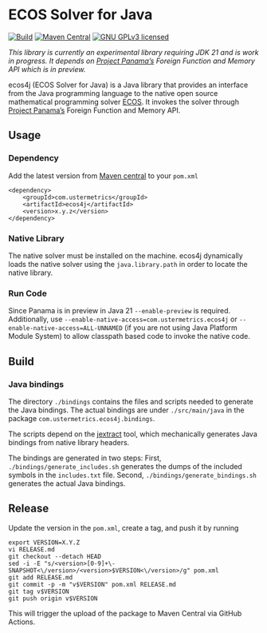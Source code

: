 # ECOS Solver for Java

[![Build](https://github.com/atraplet/ecos4j/actions/workflows/build.yml/badge.svg)](https://github.com/atraplet/ecos4j/actions/workflows/build.yml)
[![Maven Central](https://img.shields.io/maven-central/v/com.ustermetrics/ecos4j)](https://mvnrepository.com/artifact/com.ustermetrics/ecos4j)
[![GNU GPLv3 licensed](https://img.shields.io/badge/license-GPLv3-blue)](https://github.com/atraplet/ecos4j/blob/master/LICENSE)

*This library is currently an experimental library requiring JDK 21 and is work in progress. It depends
on [Project Panama’s](https://openjdk.java.net/projects/panama/) Foreign Function and Memory API which is in preview.*

ecos4j (ECOS Solver for Java) is a Java library that provides an interface from the Java programming language to the
native open source mathematical programming solver [ECOS](https://github.com/embotech/ecos). It invokes the solver
through [Project Panama’s](https://openjdk.java.net/projects/panama/) Foreign Function and Memory API.

## Usage

### Dependency

Add the latest version from [Maven central](https://mvnrepository.com/artifact/com.ustermetrics/ecos4j) to
your `pom.xml`

```
<dependency>
    <groupId>com.ustermetrics</groupId>
    <artifactId>ecos4j</artifactId>
    <version>x.y.z</version>
</dependency>
```

### Native Library

The native solver must be installed on the machine. ecos4j dynamically loads the native solver using
the `java.library.path` in order to locate the native library.

### Run Code

Since Panama is in preview in Java 21 `--enable-preview` is required. Additionally,
use `--enable-native-access=com.ustermetrics.ecos4j` or `--enable-native-access=ALL-UNNAMED` (if you are not using Java
Platform Module System) to allow classpath based code to invoke the native code.

## Build

### Java bindings

The directory `./bindings` contains the files and scripts needed to generate the Java bindings. The actual bindings are
under `./src/main/java` in the package `com.ustermetrics.ecos4j.bindings`.

The scripts depend on the [jextract](https://jdk.java.net/jextract/) tool, which mechanically generates Java bindings
from native library headers.

The bindings are generated in two steps: First, `./bindings/generate_includes.sh` generates the dumps of the included
symbols in the `includes.txt` file. Second, `./bindings/generate_bindings.sh` generates the actual Java bindings.

## Release

Update the version in the `pom.xml`, create a tag, and push it by running

```
export VERSION=X.Y.Z
vi RELEASE.md
git checkout --detach HEAD
sed -i -E "s/<version>[0-9]+\-SNAPSHOT<\/version>/<version>$VERSION<\/version>/g" pom.xml
git add RELEASE.md
git commit -p -m "v$VERSION" pom.xml RELEASE.md
git tag v$VERSION
git push origin v$VERSION
```

This will trigger the upload of the package to Maven Central via GitHub Actions.
